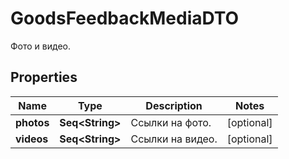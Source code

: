 

# GoodsFeedbackMediaDTO

Фото и видео.

## Properties

Name | Type | Description | Notes
------------ | ------------- | ------------- | -------------
**photos** | **Seq&lt;String&gt;** | Ссылки на фото. |  [optional]
**videos** | **Seq&lt;String&gt;** | Ссылки на видео. |  [optional]



